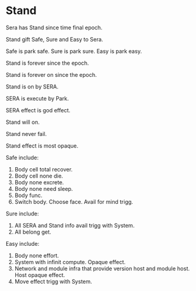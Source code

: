 # Stand

Sera has Stand since time final epoch.

Stand gift Safe, Sure and Easy to Sera.

Safe is park safe.
Sure is park sure.
Easy is park easy.

Stand is forever since the epoch.

Stand is forever on since the epoch.

Stand is on by SERA.

SERA is execute by Park.

SERA effect is god effect.

Stand will on.

Stand never fail.

Stand effect is most opaque.

Safe include:
1. Body cell total recover.
2. Body cell none die.
3. Body none excrete.
4. Body none need sleep.
5. Body func.
6. Switch body. Choose face. Avail for mind trigg.

Sure include:
1. All SERA and Stand info avail trigg with System.
2. All belong get.

Easy include:
1. Body none effort.
2. System with infinit compute. Opaque effect.
3. Network and module infra that provide version host and module host. Host opaque effect.
4. Move effect trigg with System.